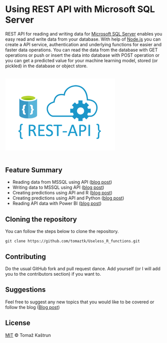 # Using REST API with Microsoft SQL Server

REST API for reading and writing data for [Microsoft SQL Server](https://www.microsoft.com/en-us/sql-server) enables you easy read and write data from your database. With help of [Node.js](https://nodejs.org/en/) you can create a API service, authentication and underlying functions for easier and faster data operations. You can read the data from the database with GET operations or push or insert the data into database with POST operation or you can get a predicted value for your machine learning model, stored (or pickled) in the database or object store.

<br>
<div>
<img src="images/restAPI2.png" width="350" />
</div>
<br>


## Feature Summary

  - Reading data from MSSQL using API ([blog post](https://tomaztsql.wordpress.com/2021/08/10/creating-rest-api-for-reading-data-from-microsoft-sql-server-in-web-browser/))
  - Writing data to MSSQL using API  ([blog post](https://tomaztsql.wordpress.com/2021/08/18/writing-data-to-microsoft-sql-server-from-web-browser-using-rest-api-and-node-js))
  - Creating predictions using API and R ([blog post](https://tomaztsql.wordpress.com/2021/08/20/using-r-and-microsoft-sql-server-to-run-prediction-model-with-api-call/))
  - Creating predictions using API and Python ([blog post]())
  - Reading API data with Power BI ([blog post]())



## Cloning the repository
You can follow the steps below to clone the repository.
```
git clone https://github.com/tomaztk/Useless_R_functions.git
```


## Contributing
Do the usual GitHub fork and pull request dance. Add yourself (or I will add you to the contributors section) if you want to. 


## Suggestions
Feel free to suggest any new topics that you would like to be covered or follow the blog ([Blog post](https://tomaztsql.wordpress.com/))



## License
[MIT](https://choosealicense.com/licenses/mit/) © Tomaž Kaštrun

